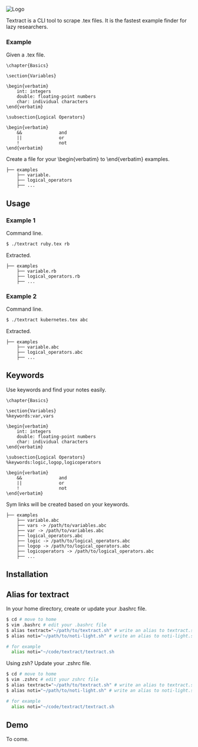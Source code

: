 
![Logo](https://github.com/MikaelJG/noti/blob/master/assets/.png)

Textract is a CLI tool to scrape .tex files. It is the fastest example finder for lazy researchers.

### Example

Given a .tex file.

```
\chapter{Basics}

\section{Variables}

\begin{verbatim}
    int: integers                   
    double: floating-point numbers
    char: individual characters   
\end{verbatim}

\subsection{Logical Operators}

\begin{verbatim}
    &&              and 
    ||              or
    !               not
\end{verbatim}
```
Create a file for your \begin{verbatim} to \end{verbatim} examples.

```
├── examples 
    ├── variable.
    ├── logical_operators
    ├── ...
```

## Usage

### Example 1

Command line.

```bash
$ ./textract ruby.tex rb
```

Extracted.

```
├── examples 
    ├── variable.rb
    ├── logical_operators.rb
    ├── ...
```

### Example 2

Command line.

```bash
$ ./textract kubernetes.tex abc
```

Extracted.

```
├── examples 
    ├── variable.abc
    ├── logical_operators.abc
    ├── ...
```

## Keywords

Use keywords and find your notes easily.

```
\chapter{Basics}

\section{Variables}
%keywords:var,vars

\begin{verbatim}
    int: integers                   
    double: floating-point numbers
    char: individual characters   
\end{verbatim}

\subsection{Logical Operators}
%keywords:logic,logop,logicoperators

\begin{verbatim}
    &&              and 
    ||              or
    !               not
\end{verbatim}
```

Sym links will be created based on your keywords. 

```
├── examples 
    ├── variable.abc
    ├── vars -> /path/to/variables.abc
    ├── var -> /path/to/variables.abc
    ├── logical_operators.abc
    ├── logic -> /path/to/logical_operators.abc
    ├── logop -> /path/to/logical_operators.abc
    ├── logicoperators -> /path/to/logical_operators.abc
    ├── ...

```

## Installation


## Alias for textract

In your home directory, create or update your .bashrc file.
```bash
$ cd # move to home
$ vim .bashrc # edit your .bashrc file
$ alias textract="~/path/to/textract.sh" # write an alias to textract.sh
$ alias noti="~/path/to/noti-light.sh" # write an alias to noti-light.sh

# for example
  alias noti="~/code/textract/textract.sh
```
Using zsh? Update your .zshrc file.
```bash
$ cd # move to home
$ vim .zshrc # edit your zshrc file 
$ alias textract="~/path/to/textract.sh" # write an alias to textract.sh
$ alias noti="~/path/to/noti-light.sh" # write an alias to noti-light.sh

# for example
  alias noti="~/code/textract/textract.sh
```

## Demo

To come.

